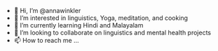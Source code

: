 - 👋 Hi, I’m @annawinkler
- 👀 I’m interested in linguistics, Yoga, meditation, and cooking
- 🌱 I’m currently learning Hindi and Malayalam
- 💞️ I’m looking to collaborate on linguistics and mental health projects
- 📫 How to reach me ...

<!---
annawinkler/annawinkler is a ✨ special ✨ repository because its `README.md` (this file) appears on your GitHub profile.
You can click the Preview link to take a look at your changes.
--->
